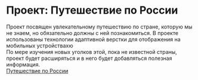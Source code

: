 # Проект: Путешествие по России
Проект посвящен увлекательному путешествию по стране, которую мы не знаем, но обязательно должны с ней познакомиться.  В проекте использованы технологии адаптивной верстки для отображения на мобильных устройствахю  
По мере изучения новых уголков этой, пока не известной страны, проект будет расширяться и в него будет добавляться полезная информация.  
[Путешествие по России](https://szaremba.github.io/russian-travel/index.html)